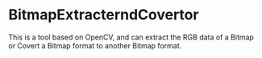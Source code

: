 # BitmapExtracterndCovertor
This is a tool based on OpenCV, and can extract the RGB data of a Bitmap or Covert a Bitmap format to another Bitmap format.
